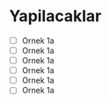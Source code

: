 # Yapilacaklar



- [ ] Ornek 1a
- [ ] Ornek 1a
- [ ] Ornek 1a
- [ ] Ornek 1a
- [ ] Ornek 1a
- [ ] Ornek 1a
